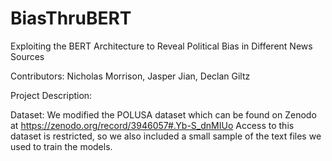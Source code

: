 # BiasThruBERT
Exploiting the BERT Architecture to Reveal Political Bias in Different News Sources

Contributors: 
Nicholas Morrison, Jasper Jian, Declan Giltz

Project Description:

Dataset: 
We modified the POLUSA dataset which can be found on Zenodo at https://zenodo.org/record/3946057#.Yb-S_dnMIUo
Access to this dataset is restricted, so we also included a small sample of the text files we used to train the models.
